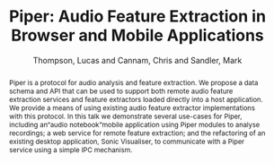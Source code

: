--- 
title: "Piper: Audio Feature Extraction in Browser and Mobile Applications" 
abstract: "Piper is a protocol for audio analysis and feature extraction. We propose a data schema and API that can be used to support both remote audio feature extraction services and feature extractors loaded directly into a host application. We provide a means of using existing audio feature extractor implementations with this protocol. In this talk we demonstrate several use-cases for Piper, including an“audio notebook”mobile application using Piper modules to analyse recordings; a web service for remote feature extraction; and the refactoring of an existing desktop application, Sonic Visualiser, to communicate with a Piper service using a simple IPC mechanism." 
address: "London" 
author: "Thompson, Lucas and Cannam, Chris and Sandler, Mark"
webAuthor: "Christian Baumann, Johanna Friederike, Jan-Torsten Milde" 
booktitle: "Proceedings of the International Web Audio Conference" 
editor: "Thalmann, Florian and Ewert, Sebastian" 
month: "Proceedings of the International Web Audio Conference"
pages: "1-2" 
publisher: "Queen Mary University of London" 
series: "WAC '18"
track: "Talk"  
year: "2017" 
id: "2017_EA_54" 
tags: year2017
media: https://youtu.be/OpUeyRRPpCo?t=1889 
pdflink: /_data/papers/pdf/2017/2017_54.pdf
ISSN: 2663-5844
---